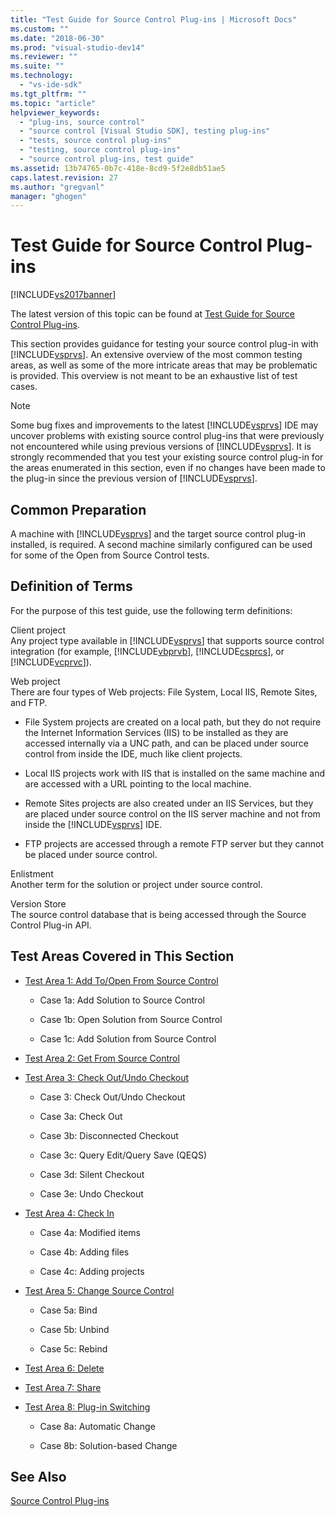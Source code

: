 ```yaml
---
title: "Test Guide for Source Control Plug-ins | Microsoft Docs"
ms.custom: ""
ms.date: "2018-06-30"
ms.prod: "visual-studio-dev14"
ms.reviewer: ""
ms.suite: ""
ms.technology: 
  - "vs-ide-sdk"
ms.tgt_pltfrm: ""
ms.topic: "article"
helpviewer_keywords: 
  - "plug-ins, source control"
  - "source control [Visual Studio SDK], testing plug-ins"
  - "tests, source control plug-ins"
  - "testing, source control plug-ins"
  - "source control plug-ins, test guide"
ms.assetid: 13b74765-0b7c-418e-8cd9-5f2e8db51ae5
caps.latest.revision: 27
ms.author: "gregvanl"
manager: "ghogen"
---
```

# Test Guide for Source Control Plug-ins
[!INCLUDE[vs2017banner](../../includes/vs2017banner.md)]

The latest version of this topic can be found at [Test Guide for Source Control Plug-ins](https://docs.microsoft.com/visualstudio/extensibility/internals/test-guide-for-source-control-plug-ins).  
  
This section provides guidance for testing your source control plug-in with [!INCLUDE[vsprvs](../../includes/vsprvs-md.md)]. An extensive overview of the most common testing areas, as well as some of the more intricate areas that may be problematic is provided. This overview is not meant to be an exhaustive list of test cases.  
  
> [!NOTE]
>  Some bug fixes and improvements to the latest [!INCLUDE[vsprvs](../../includes/vsprvs-md.md)] IDE may uncover problems with existing source control plug-ins that were previously not encountered while using previous versions of [!INCLUDE[vsprvs](../../includes/vsprvs-md.md)]. It is strongly recommended that you test your existing source control plug-in for the areas enumerated in this section, even if no changes have been made to the plug-in since the previous version of [!INCLUDE[vsprvs](../../includes/vsprvs-md.md)].  
  
## Common Preparation  
 A machine with [!INCLUDE[vsprvs](../../includes/vsprvs-md.md)] and the target source control plug-in installed, is required. A second machine similarly configured can be used for some of the Open from Source Control tests.  
  
## Definition of Terms  
 For the purpose of this test guide, use the following term definitions:  
  
 Client project  
 Any project type available in [!INCLUDE[vsprvs](../../includes/vsprvs-md.md)] that supports source control integration (for example, [!INCLUDE[vbprvb](../../includes/vbprvb-md.md)], [!INCLUDE[csprcs](../../includes/csprcs-md.md)], or [!INCLUDE[vcprvc](../../includes/vcprvc-md.md)]).  
  
 Web project  
 There are four types of Web projects: File System, Local IIS, Remote Sites, and FTP.  
  
-   File System projects are created on a local path, but they do not require the Internet Information Services (IIS) to be installed as they are accessed internally via a UNC path, and can be placed under source control from inside the IDE, much like client projects.  
  
-   Local IIS projects work with IIS that is installed on the same machine and are accessed with a URL pointing to the local machine.  
  
-   Remote Sites projects are also created under an IIS Services, but they are placed under source control on the IIS server machine and not from inside the [!INCLUDE[vsprvs](../../includes/vsprvs-md.md)] IDE.  
  
-   FTP projects are accessed through a remote FTP server but they cannot be placed under source control.  
  
 Enlistment  
 Another term for the solution or project under source control.  
  
 Version Store  
 The source control database that is being accessed through the Source Control Plug-in API.  
  
## Test Areas Covered in This Section  
  
-   [Test Area 1: Add To/Open From Source Control](../../extensibility/internals/test-area-1-add-to-open-from-source-control.md)  
  
    -   Case 1a: Add Solution to Source Control  
  
    -   Case 1b: Open Solution from Source Control  
  
    -   Case 1c: Add Solution from Source Control  
  
-   [Test Area 2: Get From Source Control](../../extensibility/internals/test-area-2-get-from-source-control.md)  
  
-   [Test Area 3: Check Out/Undo Checkout](../../extensibility/internals/test-area-3-check-out-undo-checkout.md)  
  
    -   Case 3: Check Out/Undo Checkout  
  
    -   Case 3a: Check Out  
  
    -   Case 3b: Disconnected Checkout  
  
    -   Case 3c: Query Edit/Query Save (QEQS)  
  
    -   Case 3d: Silent Checkout  
  
    -   Case 3e: Undo Checkout  
  
-   [Test Area 4: Check In](../../extensibility/internals/test-area-4-check-in.md)  
  
    -   Case 4a: Modified items  
  
    -   Case 4b: Adding files  
  
    -   Case 4c: Adding projects  
  
-   [Test Area 5: Change Source Control](../../extensibility/internals/test-area-5-change-source-control.md)  
  
    -   Case 5a: Bind  
  
    -   Case 5b: Unbind  
  
    -   Case 5c: Rebind  
  
-   [Test Area 6: Delete](../../extensibility/internals/test-area-6-delete.md)  
  
-   [Test Area 7: Share](../../extensibility/internals/test-area-7-share.md)  
  
-   [Test Area 8: Plug-in Switching](../../extensibility/internals/test-area-8-plug-in-switching.md)  
  
    -   Case 8a: Automatic Change  
  
    -   Case 8b: Solution-based Change  
  
## See Also  
 [Source Control Plug-ins](../../extensibility/source-control-plug-ins.md)

